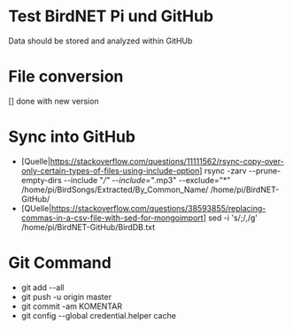 # Test BirdNET Pi und GitHub

Data should be stored and analyzed within GitHUb
# File conversion
[] done with new version

# Sync into GitHub
* [Quelle|https://stackoverflow.com/questions/11111562/rsync-copy-over-only-certain-types-of-files-using-include-option] 
rsync -zarv --prune-empty-dirs --include "*/" --include="*.mp3" --exclude="*" /home/pi/BirdSongs/Extracted/By_Common_Name/ /home/pi/BirdNET-GitHub/
* [QUelle|https://stackoverflow.com/questions/38593855/replacing-commas-in-a-csv-file-with-sed-for-mongoimport] sed -i 's/\;/\,/g' /home/pi/BirdNET-GitHub/BirdDB.txt 

# Git Command
* git add --all
* git push -u origin master
* git commit -am KOMENTAR
* git config --global credential.helper cache
